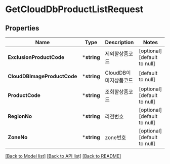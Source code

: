 # GetCloudDbProductListRequest

## Properties
Name | Type | Description | Notes
------------ | ------------- | ------------- | -------------
**ExclusionProductCode** | ***string** | 제외할상품코드 | [optional] [default to null]
**CloudDBImageProductCode** | ***string** | CloudDB이미지상품코드 | [default to null]
**ProductCode** | ***string** | 조회할상품코드 | [optional] [default to null]
**RegionNo** | ***string** | 리전번호 | [optional] [default to null]
**ZoneNo** | ***string** | zone번호 | [optional] [default to null]

[[Back to Model list]](../README.md#documentation-for-models) [[Back to API list]](../README.md#documentation-for-api-endpoints) [[Back to README]](../README.md)


